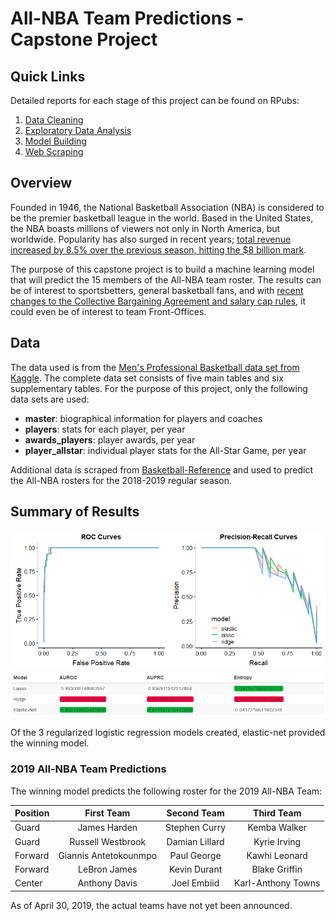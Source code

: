 # All-NBA Team Predictions - Capstone Project

## Quick Links

Detailed reports for each stage of this project can be found on RPubs:

1. [Data Cleaning](http://rpubs.com/martij222/all-nba-data-wrangling) 
2. [Exploratory Data Analysis](http://rpubs.com/martij222/all-nba-eda)
3. [Model Building](http://rpubs.com/martij222/all-nba-ml)
4. [Web Scraping](http://rpubs.com/martij222/web-scraping)

## Overview

Founded in 1946, the National Basketball Association (NBA) is considered to be the premier basketball league in the world. Based in the United States, the NBA boasts millions of viewers not only in North America, but worldwide. Popularity has also surged in recent years; [total revenue increased by 8.5% over the previous season, hitting the $8 billion mark](https://www.forbes.com/sites/kurtbadenhausen/2019/02/06/nba-team-values-2019-knicks-on-top-at-4-billion/). 

The purpose of this capstone project is to build a machine learning model that will predict the 15 members of the All-NBA team roster. The results can be of interest to sportsbetters, general basketball fans, and with [recent changes to the Collective Bargaining Agreement and salary cap rules](https://www.sportskeeda.com/basketball/all-nba-teams-the-who-what-when-why-and-how), it could even be of interest to team Front-Offices.

## Data

The data used is from the [Men's Professional Basketball data set from Kaggle](https://www.kaggle.com/open-source-sports/mens-professional-basketball). The complete data set consists of five main tables and six supplementary tables. For the purpose of this project, only the following data sets are used:

- **master**: biographical information for players and coaches
- **players**: stats for each player, per year
- **awards_players**: player awards, per year
- **player_allstar**: individual player stats for the All-Star Game, per year

Additional data is scraped from [Basketball-Reference](https://www.basketball-reference.com/leagues/NBA_2019_totals.html) and used to predict the All-NBA rosters for the 2018-2019 regular season.

## Summary of Results

![Model Metrics Comparison Plot](https://github.com/martij222/capstone-project/blob/master/graphs/model-comp-plots.png)
![Model Metrics Comparison Table](https://github.com/martij222/capstone-project/blob/master/graphs/model-comp-table.png)


Of the 3 regularized logistic regression models created, elastic-net provided the winning model.

### 2019 All-NBA Team Predictions

The winning model predicts the following roster for the 2019 All-NBA Team:

| Position      | First Team            | Second Team      | Third Team         |
|---------------|:---------------------:|:----------------:|:------------------:|
| Guard         | James Harden          | Stephen Curry    | Kemba Walker       |
| Guard         | Russell Westbrook     | Damian Lillard   | Kyrie Irving       |
| Forward       | Giannis Antetokounmpo | Paul George      | Kawhi Leonard      |
| Forward       |	LeBron James          | Kevin Durant     | Blake Griffin      |
| Center        |	Anthony Davis         | Joel Embiid      | Karl-Anthony Towns |

As of April 30, 2019, the actual teams have not yet been announced.
